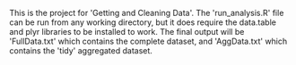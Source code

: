 This is the project for 'Getting and Cleaning Data'. The 'run_analysis.R' file can be run from any working directory, but it does require the data.table and plyr libraries to be installed to work. The final output will be 'FullData.txt' which contains the complete dataset, and 'AggData.txt' which contains the 'tidy' aggregated dataset.
